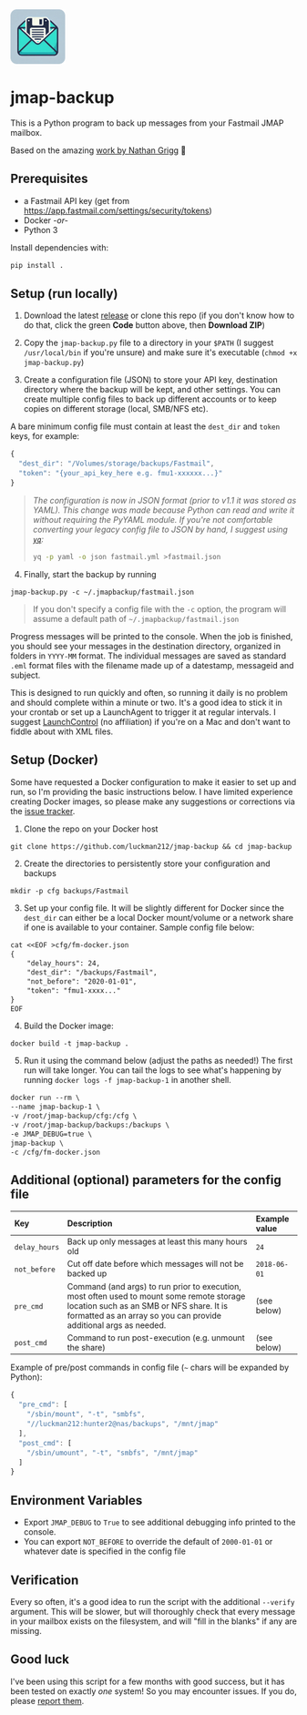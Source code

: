 <img src="./icon.png" height="96" />

# jmap-backup

This is a Python program to back up messages from your Fastmail JMAP mailbox.

Based on the amazing [work by Nathan Grigg][1] 🙏

## Prerequisites

- a Fastmail API key (get from https://app.fastmail.com/settings/security/tokens)
- Docker *-or-*
- Python 3

Install dependencies with:

```bash
pip install .
```

## Setup (run locally)

1. Download the latest [release][4] or clone this repo (if you don't know how to do that, click the green **Code** button above, then **Download ZIP**)

2. Copy the `jmap-backup.py` file to a directory in your `$PATH` (I suggest `/usr/local/bin` if you're unsure) and make sure it's executable (`chmod +x jmap-backup.py`)

3. Create a configuration file (JSON) to store your API key, destination directory where the backup will be kept, and other settings. You can create multiple config files to back up different accounts or to keep copies on different storage (local, SMB/NFS etc).

A bare minimum config file must contain at least the `dest_dir` and `token` keys, for example:

```js
{
  "dest_dir": "/Volumes/storage/backups/Fastmail",
  "token": "{your_api_key_here e.g. fmu1-xxxxxx...}"
}
```

> _The configuration is now in JSON format (prior to v1.1 it was stored as YAML). This change was made because Python can read _and_ write it without requiring the PyYAML module. If you're not comfortable converting your legacy config file to JSON by hand, I suggest using [`yq`][5]:_
>
> ```sh
> yq -p yaml -o json fastmail.yml >fastmail.json
> ```

4. Finally, start the backup by running

```shell
jmap-backup.py -c ~/.jmapbackup/fastmail.json
```

> If you don't specify a config file with the `-c` option, the program will assume a default path of `~/.jmapbackup/fastmail.json`

Progress messages will be printed to the console. When the job is finished, you should see your messages in the destination directory, organized in folders in `YYYY-MM` format. The individual messages are saved as standard `.eml` format files with the filename made up of a datestamp, messageid and subject.

This is designed to run quickly and often, so running it daily is no problem and should complete within a minute or two. It's a good idea to stick it in your crontab or set up a LaunchAgent to trigger it at regular intervals. I suggest [LaunchControl][3] (no affiliation) if you're on a Mac and don't want to fiddle about with XML files.

## Setup (Docker)

Some have requested a Docker configuration to make it easier to set up and run, so I'm providing the basic instructions below. I have limited experience creating Docker images, so please make any suggestions or corrections via the [issue tracker][2].

1. Clone the repo on your Docker host

```shell
git clone https://github.com/luckman212/jmap-backup && cd jmap-backup
```

2. Create the directories to persistently store your configuration and backups

```shell
mkdir -p cfg backups/Fastmail
```

3. Set up your config file. It will be slightly different for Docker since the `dest_dir` can either be a local Docker mount/volume or a network share if one is available to your container. Sample config file below:

```shell
cat <<EOF >cfg/fm-docker.json
{
    "delay_hours": 24,
    "dest_dir": "/backups/Fastmail",
    "not_before": "2020-01-01",
    "token": "fmu1-xxxx..."
}
EOF
```

4. Build the Docker image:

```shell
docker build -t jmap-backup .
```

5. Run it using the command below (adjust the paths as needed!) The first run will take longer. You can tail the logs to see what's happening by running `docker logs -f jmap-backup-1` in another shell.

```shell
docker run --rm \
--name jmap-backup-1 \
-v /root/jmap-backup/cfg:/cfg \
-v /root/jmap-backup/backups:/backups \
-e JMAP_DEBUG=true \
jmap-backup \
-c /cfg/fm-docker.json
```

## Additional (optional) parameters for the config file

| Key           | Description                                                                                                                                                                                                | Example value |
| :------------ | :--------------------------------------------------------------------------------------------------------------------------------------------------------------------------------------------------------- | :------------ |
| `delay_hours` | Back up only messages at least this many hours old                                                                                                                                                         | `24`          |
| `not_before`  | Cut off date before which messages will not be backed up                                                                                                                                                   | `2018-06-01`  |
| `pre_cmd`     | Command (and args) to run prior to execution, most often used to mount some remote storage location such as an SMB or NFS share. It is formatted as an array so you can provide additional args as needed. | (see below)   |
| `post_cmd`    | Command to run post-execution (e.g. unmount the share)                                                                                                                                                     | (see below)   |

Example of pre/post commands in config file (`~` chars will be expanded by Python):

```js
{
  "pre_cmd": [
    "/sbin/mount", "-t", "smbfs",
    "//luckman212:hunter2@nas/backups", "/mnt/jmap"
  ],
  "post_cmd": [
    "/sbin/umount", "-t", "smbfs", "/mnt/jmap"
  ]
}
```

## Environment Variables

- Export `JMAP_DEBUG` to `True` to see additional debugging info printed to the console.
- You can export `NOT_BEFORE` to override the default of `2000-01-01` or whatever date is specified in the config file

## Verification

Every so often, it's a good idea to run the script with the additional `--verify` argument. This will be slower, but will thoroughly check that every message in your mailbox exists on the filesystem, and will "fill in the blanks" if any are missing.

## Good luck

I've been using this script for a few months with good success, but it has been tested on exactly _one_ system! So you may encounter issues. If you do, please [report them][2].


[1]: https://nathangrigg.com/2021/08/fastmail-backup
[2]: https://github.com/luckman212/jmap-backup/issues
[3]: https://www.soma-zone.com/LaunchControl/
[4]: https://github.com/luckman212/jmap-backup/releases/latest
[5]: https://github.com/mikefarah/yq
